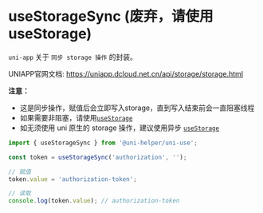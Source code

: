 # useStorageSync (废弃，请使用 useStorage)

`uni-app` 关于 `同步 storage 操作` 的封装。

UNIAPP官网文档: <https://uniapp.dcloud.net.cn/api/storage/storage.html>

**注意：**

- 这是同步操作，赋值后会立即写入storage，直到写入结束前会一直阻塞线程
- 如果需要非阻塞，请使用[`useStorage`](../useStorage/readme.md)
- 如无须使用 uni 原生的 storage 操作，建议使用异步 [`useStorage`](../useStorage/readme.md)

```typescript
import { useStorageSync } from '@uni-helper/uni-use';

const token = useStorageSync('authorization', '');

// 赋值
token.value = 'authorization-token';

// 读取
console.log(token.value); // authorization-token

```
